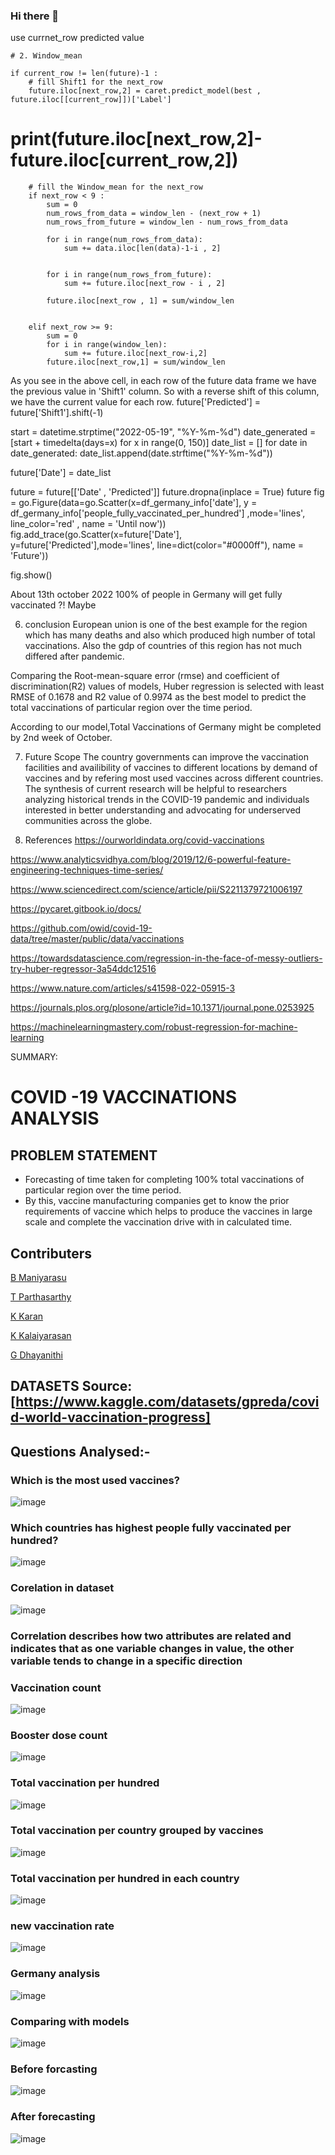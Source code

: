 ### Hi there 👋

<!--
**Maniyarasu2508/Maniyarasu2508** is a ✨ _special_ ✨ repository because its `README.md` (this file) appears on your GitHub profile.

ADS_PHASE_1
https://drive.google.com/file/d/1QzRysMiXJEjfehhn3wdwColKspWVX9rs/view?usp=drivesdk

ADS_PHASE_2
https://drive.google.com/file/d/1R1RJ-yC0S9nptia1EGb02dUomMV4ff3s/view?usp=drivesdk

ADS_PHASE_3
https://docs.google.com/document/d/1R8Kqm9S3WRcuZcllh_agf-ewi9aiQpel/edit?usp=drivesdk&ouid=115325174699337346397&rtpof=true&sd=true

ADS_PHASE_4
https://docs.google.com/document/d/1RBx4ZElxYa5Dp70aO2ggC8gExqG_mCyw/edit?usp=drivesdk&ouid=115325174699337346397&rtpof=true&sd=true

ADS_PHASE_5
https://docs.google.com/document/d/1RF679P9K45mT4eg8uGyczFgokD-XCsje/edit?usp=drivesdk&ouid=115325174699337346397&rtpof=true&sd=true


import pandas as pd
import seaborn as sns
import numpy as np
import matplotlib.pyplot as plt
import plotly.express as px
import io
import requests
import warnings
warnings.filterwarnings('ignore')
read_data = requests.get(url).content
[2]
address = pd.read_csv(io.StringIO(read_data.decode('utf-8')))
address.head()

[4]
vaccine=pd.read_csv(io.StringIO(read_data.decode('utf-8')))
[5]
data=address
[6]
data.columns
Index(['iso_code', 'continent', 'location', 'date', 'total_cases', 'new_cases',
       'new_cases_smoothed', 'total_deaths', 'new_deaths',
       'new_deaths_smoothed', 'total_cases_per_million',
       'new_cases_per_million', 'new_cases_smoothed_per_million',
       'total_deaths_per_million', 'new_deaths_per_million',
       'new_deaths_smoothed_per_million', 'reproduction_rate', 'icu_patients',
       'icu_patients_per_million', 'hosp_patients',
       'hosp_patients_per_million', 'weekly_icu_admissions',
       'weekly_icu_admissions_per_million', 'weekly_hosp_admissions',
       'weekly_hosp_admissions_per_million', 'total_tests', 'new_tests',
       'total_tests_per_thousand', 'new_tests_per_thousand',
       'new_tests_smoothed', 'new_tests_smoothed_per_thousand',
       'positive_rate', 'tests_per_case', 'tests_units', 'total_vaccinations',
       'people_vaccinated', 'people_fully_vaccinated', 'total_boosters',
       'new_vaccinations', 'new_vaccinations_smoothed',
       'total_vaccinations_per_hundred', 'people_vaccinated_per_hundred',
       'people_fully_vaccinated_per_hundred', 'total_boosters_per_hundred',
       'new_vaccinations_smoothed_per_million',
       'new_people_vaccinated_smoothed',
       'new_people_vaccinated_smoothed_per_hundred', 'stringency_index',
       'population', 'population_density', 'median_age', 'aged_65_older',
       'aged_70_older', 'gdp_per_capita', 'extreme_poverty',
       'cardiovasc_death_rate', 'diabetes_prevalence', 'female_smokers',
       'male_smokers', 'handwashing_facilities', 'hospital_beds_per_thousand',
       'life_expectancy', 'human_development_index',
       'excess_mortality_cumulative_absolute', 'excess_mortality_cumulative',
       'excess_mortality', 'excess_mortality_cumulative_per_million'],
      dtype='object')
[7]
data.info()
<class 'pandas.core.frame.DataFrame'>
RangeIndex: 191376 entries, 0 to 191375
Data columns (total 67 columns):
 #   Column                                      Non-Null Count   Dtype  
---  ------                                      --------------   -----  
 0   iso_code                                    191376 non-null  object 
 1   continent                                   180250 non-null  object 
 2   location                                    191376 non-null  object 
 3   date                                        191376 non-null  object 
 4   total_cases                                 183834 non-null  float64
 5   new_cases                                   183621 non-null  float64
 6   new_cases_smoothed                          182447 non-null  float64
 7   total_deaths                                165368 non-null  float64
 8   new_deaths                                  165361 non-null  float64
 9   new_deaths_smoothed                         164198 non-null  float64
 10  total_cases_per_million                     182986 non-null  float64
 11  new_cases_per_million                       182773 non-null  float64
 12  new_cases_smoothed_per_million              181604 non-null  float64
 13  total_deaths_per_million                    164533 non-null  float64
 14  new_deaths_per_million                      164526 non-null  float64
 15  new_deaths_smoothed_per_million             163368 non-null  float64
 16  reproduction_rate                           140710 non-null  float64
 17  icu_patients                                25496 non-null   float64
 18  icu_patients_per_million                    25496 non-null   float64
 19  hosp_patients                               26747 non-null   float64
 20  hosp_patients_per_million                   26747 non-null   float64
 21  weekly_icu_admissions                       6222 non-null    float64
 22  weekly_icu_admissions_per_million           6222 non-null    float64
 23  weekly_hosp_admissions                      12397 non-null   float64
 24  weekly_hosp_admissions_per_million          12397 non-null   float64
 25  total_tests                                 77683 non-null   float64
 26  new_tests                                   74008 non-null   float64
 27  total_tests_per_thousand                    77683 non-null   float64
 28  new_tests_per_thousand                      74008 non-null   float64
 29  new_tests_smoothed                          101315 non-null  float64
 30  new_tests_smoothed_per_thousand             101315 non-null  float64
 31  positive_rate                               93441 non-null   float64
 32  tests_per_case                              91681 non-null   float64
 33  tests_units                                 104079 non-null  object 
 34  total_vaccinations                          52388 non-null   float64
 35  people_vaccinated                           49909 non-null   float64
 36  people_fully_vaccinated                     47375 non-null   float64
 37  total_boosters                              24452 non-null   float64
 38  new_vaccinations                            42912 non-null   float64
 39  new_vaccinations_smoothed                   103578 non-null  float64
 40  total_vaccinations_per_hundred              52388 non-null   float64
 41  people_vaccinated_per_hundred               49909 non-null   float64
 42  people_fully_vaccinated_per_hundred         47375 non-null   float64
 43  total_boosters_per_hundred                  24452 non-null   float64
 44  new_vaccinations_smoothed_per_million       103578 non-null  float64
 45  new_people_vaccinated_smoothed              102491 non-null  float64
 46  new_people_vaccinated_smoothed_per_hundred  102491 non-null  float64
 47  stringency_index                            148621 non-null  float64
 48  population                                  190211 non-null  float64
 49  population_density                          170524 non-null  float64
 50  median_age                                  158052 non-null  float64
 51  aged_65_older                               156377 non-null  float64
 52  aged_70_older                               157223 non-null  float64
 53  gdp_per_capita                              157205 non-null  float64
 54  extreme_poverty                             102625 non-null  float64
 55  cardiovasc_death_rate                       157692 non-null  float64
 56  diabetes_prevalence                         165401 non-null  float64
 57  female_smokers                              119268 non-null  float64
 58  male_smokers                                117633 non-null  float64
 59  handwashing_facilities                      77477 non-null   float64
 60  hospital_beds_per_thousand                  139914 non-null  float64
 61  life_expectancy                             178964 non-null  float64
 62  human_development_index                     153621 non-null  float64
 63  excess_mortality_cumulative_absolute        6553 non-null    float64
 64  excess_mortality_cumulative                 6553 non-null    float64
 65  excess_mortality                            6553 non-null    float64
 66  excess_mortality_cumulative_per_million     6553 non-null    float64
dtypes: float64(62), object(5)
memory usage: 97.8+ MB

[8]
data.describe(include='all')

[9]
vaccine.info()
<class 'pandas.core.frame.DataFrame'>
RangeIndex: 42395 entries, 0 to 42394
Data columns (total 4 columns):
 #   Column              Non-Null Count  Dtype 
---  ------              --------------  ----- 
 0   location            42395 non-null  object
 1   date                42395 non-null  object
 2   vaccine             42395 non-null  object
 3   total_vaccinations  42395 non-null  int64 
dtypes: int64(1), object(3)
memory usage: 1.3+ MB

[10]
vaccine.describe()

2.data preprocessing
[11]
data.isnull().sum()
iso_code                                        0
continent                                   11126
location                                        0
date                                            0
total_cases                                  7542
                                            ...  
human_development_index                     37755
excess_mortality_cumulative_absolute       184823
excess_mortality_cumulative                184823
excess_mortality                           184823
excess_mortality_cumulative_per_million    184823
Length: 67, dtype: int64
[12]
data['date']=pd.to_datetime(data['date'])
[13]
vaccine['date']=pd.to_datetime(data['date'])
[14]
data.drop([ 'new_cases_smoothed','new_deaths_smoothed', 'new_cases_smoothed_per_million',
       'new_deaths_smoothed_per_million', 'reproduction_rate', 'icu_patients',
       'new_tests_smoothed', 'new_tests_smoothed_per_thousand',
       'new_vaccinations_smoothed',
       'new_vaccinations_smoothed_per_million',
       'new_people_vaccinated_smoothed',
       'new_people_vaccinated_smoothed_per_hundred'], axis=1, inplace=True)
[15]
data.drop(['icu_patients_per_million','hosp_patients','hosp_patients_per_million','weekly_icu_admissions',
           'weekly_icu_admissions_per_million','weekly_hosp_admissions','weekly_hosp_admissions_per_million',
          'new_tests_per_thousand','excess_mortality_cumulative_absolute','excess_mortality_cumulative',
         'excess_mortality','excess_mortality_cumulative_per_million','stringency_index','life_expectancy','human_development_index','extreme_poverty',                        
'cardiovasc_death_rate',                  
'diabetes_prevalence',                 
'female_smokers',                         
'male_smokers', 
'handwashing_facilities', 
'hospital_beds_per_thousand'],axis= 1,inplace=True)
checking for the null values
[16]
x=data.isnull().sum()*100/len(data)
x
iso_code                                0.000000
continent                               5.813686
location                                0.000000
date                                    0.000000
total_cases                             3.940933
new_cases                               4.052232
total_deaths                           13.590001
new_deaths                             13.593659
total_cases_per_million                 4.384040
new_cases_per_million                   4.495339
total_deaths_per_million               14.026315
new_deaths_per_million                 14.029972
total_tests                            59.408181
new_tests                              61.328484
total_tests_per_thousand               59.408181
positive_rate                          51.174128
tests_per_case                         52.093784
tests_units                            45.615438
total_vaccinations                     72.625617
people_vaccinated                      73.920972
people_fully_vaccinated                75.245067
total_boosters                         87.223058
new_vaccinations                       77.577126
total_vaccinations_per_hundred         72.625617
people_vaccinated_per_hundred          73.920972
people_fully_vaccinated_per_hundred    75.245067
total_boosters_per_hundred             87.223058
population                              0.608749
population_density                     10.895828
median_age                             17.412842
aged_65_older                          18.288082
aged_70_older                          17.846020
gdp_per_capita                         17.855426
dtype: float64
checking for duplicate values
[17]
duplicate = data[data.duplicated()] 
duplicate

[18]
print(data.isnull().values.any()) 
True

[19]

data['total_deaths'].mean()
64774.858037830774
[20]
data['total_deaths'].median()
917.0
[21]
data['total_deaths'].replace(np.nan,data['total_deaths'].median()).head(10)
0    917.0
1    917.0
2    917.0
3    917.0
4    917.0
5    917.0
6    917.0
7    917.0
8    917.0
9    917.0
Name: total_deaths, dtype: float64
using bfill method to fill nan cells
[22]
data.fillna(method="bfill")


[23]
data.isnull().values.any() #Checking fo nan values in whole dataframe

True
[24]

data.head()

[25]
data.info(
)
<class 'pandas.core.frame.DataFrame'>
RangeIndex: 191376 entries, 0 to 191375
Data columns (total 33 columns):
 #   Column                               Non-Null Count   Dtype         
---  ------                               --------------   -----         
 0   iso_code                             191376 non-null  object        
 1   continent                            180250 non-null  object        
 2   location                             191376 non-null  object        
 3   date                                 191376 non-null  datetime64[ns]
 4   total_cases                          183834 non-null  float64       
 5   new_cases                            183621 non-null  float64       
 6   total_deaths                         165368 non-null  float64       
 7   new_deaths                           165361 non-null  float64       
 8   total_cases_per_million              182986 non-null  float64       
 9   new_cases_per_million                182773 non-null  float64       
 10  total_deaths_per_million             164533 non-null  float64       
 11  new_deaths_per_million               164526 non-null  float64       
 12  total_tests                          77683 non-null   float64       
 13  new_tests                            74008 non-null   float64       
 14  total_tests_per_thousand             77683 non-null   float64       
 15  positive_rate                        93441 non-null   float64       
 16  tests_per_case                       91681 non-null   float64       
 17  tests_units                          104079 non-null  object        
 18  total_vaccinations                   52388 non-null   float64       
 19  people_vaccinated                    49909 non-null   float64       
 20  people_fully_vaccinated              47375 non-null   float64       
 21  total_boosters                       24452 non-null   float64       
 22  new_vaccinations                     42912 non-null   float64       
 23  total_vaccinations_per_hundred       52388 non-null   float64       
 24  people_vaccinated_per_hundred        49909 non-null   float64       
 25  people_fully_vaccinated_per_hundred  47375 non-null   float64       
 26  total_boosters_per_hundred           24452 non-null   float64       
 27  population                           190211 non-null  float64       
 28  population_density                   170524 non-null  float64       
 29  median_age                           158052 non-null  float64       
 30  aged_65_older                        156377 non-null  float64       
 31  aged_70_older                        157223 non-null  float64       
 32  gdp_per_capita                       157205 non-null  float64       
dtypes: datetime64[ns](1), float64(28), object(4)
memory usage: 48.2+ MB

[26]
data.drop(['tests_units'],axis=1,inplace=True)
[27]
null_percentage=data.isna().sum()*100/len(data)
null_percentage.head(38)
iso_code                                0.000000
continent                               5.813686
location                                0.000000
date                                    0.000000
total_cases                             3.940933
new_cases                               4.052232
total_deaths                           13.590001
new_deaths                             13.593659
total_cases_per_million                 4.384040
new_cases_per_million                   4.495339
total_deaths_per_million               14.026315
new_deaths_per_million                 14.029972
total_tests                            59.408181
new_tests                              61.328484
total_tests_per_thousand               59.408181
positive_rate                          51.174128
tests_per_case                         52.093784
total_vaccinations                     72.625617
people_vaccinated                      73.920972
people_fully_vaccinated                75.245067
total_boosters                         87.223058
new_vaccinations                       77.577126
total_vaccinations_per_hundred         72.625617
people_vaccinated_per_hundred          73.920972
people_fully_vaccinated_per_hundred    75.245067
total_boosters_per_hundred             87.223058
population                              0.608749
population_density                     10.895828
median_age                             17.412842
aged_65_older                          18.288082
aged_70_older                          17.846020
gdp_per_capita                         17.855426
dtype: float64
[28]
data=data.fillna(method="bfill")
[29]
null_percentage=data.isna().sum()*100/len(data)

null_percentage.head(38)
iso_code                               0.000000
continent                              0.000000
location                               0.000000
date                                   0.000000
total_cases                            0.000000
new_cases                              0.000000
total_deaths                           0.000000
new_deaths                             0.000000
total_cases_per_million                0.000000
new_cases_per_million                  0.000000
total_deaths_per_million               0.000000
new_deaths_per_million                 0.000000
total_tests                            0.000523
new_tests                              0.007838
total_tests_per_thousand               0.000523
positive_rate                          0.000523
tests_per_case                         0.000523
total_vaccinations                     0.001045
people_vaccinated                      0.001045
people_fully_vaccinated                0.001045
total_boosters                         0.001045
new_vaccinations                       0.001045
total_vaccinations_per_hundred         0.001045
people_vaccinated_per_hundred          0.001045
people_fully_vaccinated_per_hundred    0.001045
total_boosters_per_hundred             0.001045
population                             0.000000
population_density                     0.000000
median_age                             0.000000
aged_65_older                          0.000000
aged_70_older                          0.000000
gdp_per_capita                         0.000000
dtype: float64
[30]
data.isnull().sum()
iso_code                                0
continent                               0
location                                0
date                                    0
total_cases                             0
new_cases                               0
total_deaths                            0
new_deaths                              0
total_cases_per_million                 0
new_cases_per_million                   0
total_deaths_per_million                0
new_deaths_per_million                  0
total_tests                             1
new_tests                              15
total_tests_per_thousand                1
positive_rate                           1
tests_per_case                          1
total_vaccinations                      2
people_vaccinated                       2
people_fully_vaccinated                 2
total_boosters                          2
new_vaccinations                        2
total_vaccinations_per_hundred          2
people_vaccinated_per_hundred           2
people_fully_vaccinated_per_hundred     2
total_boosters_per_hundred              2
population                              0
population_density                      0
median_age                              0
aged_65_older                           0
aged_70_older                           0
gdp_per_capita                          0
dtype: int64
[31]
data['new_tests'].replace(np.nan,data['new_tests'].median(),inplace=True)
data['positive_rate'].replace(np.nan,data['positive_rate'].median(),inplace=True)
data['tests_per_case'].replace(np.nan,data['tests_per_case'].median(),inplace=True)
data['new_vaccinations'].replace(np.nan,data['new_vaccinations'].median(),inplace=True)

[32]
data.isnull().sum()
iso_code                               0
continent                              0
location                               0
date                                   0
total_cases                            0
new_cases                              0
total_deaths                           0
new_deaths                             0
total_cases_per_million                0
new_cases_per_million                  0
total_deaths_per_million               0
new_deaths_per_million                 0
total_tests                            1
new_tests                              0
total_tests_per_thousand               1
positive_rate                          0
tests_per_case                         0
total_vaccinations                     2
people_vaccinated                      2
people_fully_vaccinated                2
total_boosters                         2
new_vaccinations                       0
total_vaccinations_per_hundred         2
people_vaccinated_per_hundred          2
people_fully_vaccinated_per_hundred    2
total_boosters_per_hundred             2
population                             0
population_density                     0
median_age                             0
aged_65_older                          0
aged_70_older                          0
gdp_per_capita                         0
dtype: int64
[33]
v=vaccine.drop(['total_vaccinations'], axis = 1)
v

Integrating two datasets,vaccines and vaccination names
[34]
final=pd.merge(data,v,on=['date','location'],how='left')
[35]
final.isnull().sum()
iso_code                                    0
continent                                   0
location                                    0
date                                        0
total_cases                                 0
new_cases                                   0
total_deaths                                0
new_deaths                                  0
total_cases_per_million                     0
new_cases_per_million                       0
total_deaths_per_million                    0
new_deaths_per_million                      0
total_tests                                 1
new_tests                                   0
total_tests_per_thousand                    1
positive_rate                               0
tests_per_case                              0
total_vaccinations                          2
people_vaccinated                           2
people_fully_vaccinated                     2
total_boosters                              2
new_vaccinations                            0
total_vaccinations_per_hundred              2
people_vaccinated_per_hundred               2
people_fully_vaccinated_per_hundred         2
total_boosters_per_hundred                  2
population                                  0
population_density                          0
median_age                                  0
aged_65_older                               0
aged_70_older                               0
gdp_per_capita                              0
vaccine                                168644
dtype: int64
[36]
n2=final.isna().sum()*100/len(final)
[37]
final['vaccine'].isna().sum()/len(final)*100

79.99165192314078
[38]
fin=pd.merge(data,v,on=['date','location'],how='left')
fin

one hot encoding
[39]
# Own implementation of One Hot Encoding - Data Transformation
def convert_to_binary(df, column_to_convert):
    categories = list(df[column_to_convert].drop_duplicates())

    for category in categories:
        cat_name = str(category).replace(" ", "_").replace("(", "").replace(")", "").replace("/", "_").replace("-", "").lower()
        col_name = column_to_convert[:5] + '_' + cat_name[:10]
        df[col_name] = 0
        df.loc[(df[column_to_convert] == category), col_name] = 1

    return df

# One Hot Encoding
print("One Hot Encoding categorical data...")
columns_to_convert = ['vaccine']

for column in columns_to_convert:
    df_all = convert_to_binary(df=final, column_to_convert=column)
    df_all.drop(column, axis=1, inplace=True)
print("One Hot Encoding categorical data...completed")
One Hot Encoding categorical data...
One Hot Encoding categorical data...completed

[93]
fin=fin.dropna()
fin

[41]
idf2=vaccine.groupby('vaccine',as_index=False).sum()
[42]
idf2=idf2[['vaccine','total_vaccinations']]

[43]
idf2.total_vaccinations[0]
165653252
[44]
idf2

[45]
idf=vaccine['vaccine']
[46]
idf=idf.to_frame()
[47]
idf=idf.dropna()
[48]
idf

3. Questions
1.which is the most used vaccines?
[49]
sns.set_theme(style="darkgrid")
sns.set(rc = {'figure.figsize':(20,10)})
ax = sns.countplot(x="vaccine", data=vaccine)


pfizer is the most used vaccine because it got approved in many countries very quickly.







2. Which countries has highest people fully vaccinated per hundred
[50]
c=final['location'].value_counts().loc[lambda x:x>1500]
c=pd.DataFrame(c)
c.rename(columns={'location':"people_fully_vaccinated_per_hundred"},inplace=True)
c[1:]

[51]
plt.style.use("fivethirtyeight")
plt.figure(figsize=(15,8))
plt.xlabel("Country")
plt.ylabel("people_fully_vaccinated_per_hundred")
sns.barplot(y=c['people_fully_vaccinated_per_hundred'][1:],x=c.index[1:])
plt.show()






3. what is the share of total vaccinationsof covid-19 in each country
[52]
df_loc=final.groupby('location',as_index=False)
[53]
fig = px.treemap(final, path=[px.Constant('total_vaccinations'),'location'], values='total_vaccinations',
                   hover_data=['location'])
fig.show()
8 countries in top 10 countries with people_fully_vaccinatd_per_hundred belong to europe








5. Data Analysis and Visualisation
[54]
corrmat = final.corr()
  
f, ax = plt.subplots(figsize =(9, 8))
sns.heatmap(corrmat, ax = ax, cmap ="YlGnBu", linewidths = 0.1)
<AxesSubplot:>

Correlation describes how two attributes are related and indicates that as one variable changes in value, the other variable tends to change in a specific direction
[55]
time_series = pd.DataFrame(final['date'].value_counts().reset_index())
time_series.columns = ['date', 'count']
[56]
time_series= time_series.sort_values('date', ascending=True)
plt.style.use("fivethirtyeight")
plt.figure(figsize=(15,8))
plt.plot(time_series['date'], time_series['count'],linewidth=1)
plt.xticks(rotation='vertical')
plt.xlabel("Date")
plt.ylabel("Count")
Text(0, 0.5, 'Count')

[57]
a=final['median_age'].values
[58]
d=final['total_boosters'].values
[59]
X=final[['date','total_vaccinations_per_hundred']]
[60]
X

[61]
df=X
[62]
df

[63]
final.plot(x='date',y='total_boosters')
<AxesSubplot:xlabel='date'>

Booster doses drive started around november 2021.
[64]
final[['date','total_vaccinations_per_hundred']]

[65]
df['total_vaccinations']=final['total_vaccinations']
[66]
df[['total_vaccinations','total_vaccinations_per_hundred']]=final[['total_vaccinations','total_vaccinations_per_hundred']]
[67]
df

[68]
temp=pd.DataFrame()
[69]
temp[['date','total_vaccinations','total_vaccinations_per_hundred']]=final[['date','total_vaccinations','total_vaccinations_per_hundred']]
[70]
temp

[71]
final.plot(x='date',y='total_vaccinations')
<AxesSubplot:xlabel='date'>

there is a linear increase of total vaccinations
[72]

# temp[['date','total_vaccinations']].plot(kind='kde')

[73]
df

[74]

temp=temp.set_index('date')
[75]
temp


[76]
%matplotlib inline
from matplotlib.pylab import rcParams
rcParams['figure.figsize'] = 10, 6
[77]
df2=temp
[78]
df2

[79]
df_loc=final[['date' ]]
[80]
df_loc=final.groupby('location',as_index=False).sum()
[81]
df_loc

[82]
fig = px.treemap(df_loc, path=[px.Constant('gdp_per_capita'),'location'], values='gdp_per_capita',
                   hover_data=['location'])
fig.show()
Germany,Switzerland,Qatar,Luxembourg has Highest gdp per capita
df_loc.columns

[83]
fig = px.treemap(df_loc, path=[px.Constant('total_deaths'),'location'], values='total_deaths',
                   hover_data=['location'])
fig.show()
European union has the highest deaths , even though it has the higher vaccinations and Gdp
[84]
df_add=address.groupby('iso_code',as_index=False).sum()
[85]
df_add

[86]
map_total_vac = px.choropleth(data_frame = df_add , locations="iso_code" , color="total_vaccinations_per_hundred" 
                             , hover_name="iso_code" , color_continuous_scale=px.colors.sequential.deep)
map_total_vac.update_layout(title_text='Total vaccinations per hundred in each country'
                                  , title_font={'family':'serif','size':26} , title = {'y':0.94 , 'x':0.45})
map_total_vac.show()


North America,European Union,China and countries with higher gdp have higher total vaccination per hundred
[87]
sns.set_theme(style="darkgrid")
sns.set(rc = {'figure.figsize':(40,20)})
ax = sns.countplot(x="location", data=vaccine)


european union has recorded highest number of vaccinations
[88]
df_add.columns
Index(['iso_code', 'total_cases', 'new_cases', 'total_deaths', 'new_deaths',
       'total_cases_per_million', 'new_cases_per_million',
       'total_deaths_per_million', 'new_deaths_per_million', 'total_tests',
       'new_tests', 'total_tests_per_thousand', 'positive_rate',
       'tests_per_case', 'total_vaccinations', 'people_vaccinated',
       'people_fully_vaccinated', 'total_boosters', 'new_vaccinations',
       'total_vaccinations_per_hundred', 'people_vaccinated_per_hundred',
       'people_fully_vaccinated_per_hundred', 'total_boosters_per_hundred',
       'population', 'population_density', 'median_age', 'aged_65_older',
       'aged_70_older', 'gdp_per_capita'],
      dtype='object')
[89]
df

[90]
df_loc

[91]
fig = px.bar(df_loc.sort_values('new_deaths', ascending=False)[:20][::-1], 
             x='new_deaths', y='location',
             title=' New Deaths Worldwide', text='location', height=1000, orientation='h')
fig.show()

European Union has the highest new deaths
[94]

import plotly.express as px
fig = px.treemap(fin,names = 'location',values = 'total_vaccinations',
                 path = ['vaccine','location'],
                 title="Total Vaccinations per country grouped by Vaccines",
                 color_discrete_sequence =px.colors.qualitative.Set1)
fig.show()
Vaccines like pfizer,Moderna are used by many countries where as vaccines like sinovac and sputnik are not approved in many countries
[112]
# Pie chart, where the slices will be ordered and plotted counter-clockwise:
df_con=final.groupby('continent',as_index=False).sum()
import matplotlib as mpl
mpl.rcParams['font.size'] = 30.0
explode = (0, 0.1, 0, 0,0,0)  # only "explode" the 2nd slice (i.e. 'Hogs')
fig1, ax1 = plt.subplots()
ax1.pie(df_con['total_vaccinations_per_hundred'], labels=df_con['continent'], autopct='%1.1f%%',
        shadow=True, startangle=90,explode=explode,textprops={'fontsize': 35})


ax1.axis('equal')  # Equal aspect ratio ensures that pie is drawn as a circle.
plt.title("total vaccinations per 100(continent wise)",pad=80,fontdict={'fontsize':35})
plt.show()

asia and europe have around 50 percent of all vaccinations
[95]
plt.figure(figsize=(20,7))
sns.lineplot(x="date",y="new_vaccinations",data=final)
plt.title("New Vaccines")
plt.show()

trend of new vaccinations in world




5. Model Building
!pip install pycaret
import numpy as np
import pandas as pd

import plotly.graph_objects as go
import plotly.express as px
import plotly.offline as pyo
from plotly.subplots import make_subplots
pyo.init_notebook_mode()


from datetime import date , datetime , timedelta

import pycaret.regression as caret


import warnings
warnings.filterwarnings('ignore')
import io
import requests
url = "https://raw.githubusercontent.com/owid/covid-19-data/master/public/data/vaccinations/vaccinations.csv"
read_data = requests.get(url).content
data_detailed = pd.read_csv(io.StringIO(read_data.decode('utf-8')))

url2 = "https://raw.githubusercontent.com/owid/covid-19-data/master/public/data/vaccinations/vaccinations-by-manufacturer.csv"
read_data2 = requests.get(url2).content
data_total = pd.read_csv(io.StringIO(read_data2.decode('utf-8')))

print("* "*10+" data_detailed "+" *"*10)
print("\nShape: rows = {} , columns = {}".format(data_detailed.shape[0] , data_detailed.shape[1]))
print(data_detailed.info())
print("* "*10+" data_total "+" *"*10)
print("\nShape: rows = {} , columns = {}".format(data_total.shape[0] , data_total.shape[1]))
print(data_total.info())
data_detailed.date.max()
# find the last date
last_date = data_detailed.sort_values(by = 'date' , ascending=False)['date'].iloc[0]
# its ''2022-05-21'
countries = data_total.location.unique()

data_detailed[(data_detailed.date == last_date)&(data_detailed.people_fully_vaccinated_per_hundred.isnull())]
data_detailed[(data_detailed.date == last_date)&(data_detailed.location == 'Germany')]
euro_vaccines = data_total[(data_total.location == 'European Union') &
                         (data_total.date == last_date)][['vaccine','total_vaccinations']]
euro_vaccines.sort_values(by = 'total_vaccinations' , ascending = False , inplace = True)
euro_vaccines
pie_euro_vac = go.Figure(data = go.Pie(values = euro_vaccines.total_vaccinations, 
                          labels = euro_vaccines.vaccine, hole = 0.55))
pie_euro_vac.update_traces(textposition='outside', textinfo='percent+label')
pie_euro_vac.update_layout(annotations=[dict(text='Vaccines used by', x=0.5, y=0.55, font_size=16, showarrow=False),
                                       dict(text='European Union', x=0.5, y=0.45, font_size=16, showarrow=False)])
pie_euro_vac.show()
data_detailed[data_detailed.location == 'Germany']['date'].max() , data_total[data_total.location == 'Germany']['date'].max()
germany_vaccines=data_total[(data_total.location=='Germany')&(data_total.date=='2022-05-18')][['vaccine','total_vaccinations']]
germany_vaccines.sort_values(by = 'total_vaccinations' , ascending = False , inplace = True)
df_germany_info = data_detailed[data_detailed.location == 'Germany']
fig_germany = make_subplots(rows = 4 , cols = 2
    , specs=[[{"type": "pie","rowspan": 2}, {"type": "scatter","rowspan": 2}]
           ,[None , None]
           ,[{"type": "scatter","colspan": 2,"rowspan": 2}, None]
           ,[None ,
             None]]
                            
    , subplot_titles=[
        '', 
        'temp',
        'temp' # i will change the titles a few lines later ...
    ])

fig_germany.add_trace(go.Pie(labels = germany_vaccines.vaccine , values = germany_vaccines.total_vaccinations
                                   , hole = 0.5 , pull = [0,0.1,0.1,0.1] , title = "Vaccines" , titleposition='middle center'
                                   , titlefont = {'family':'serif' , 'size':18}
                                   , textinfo = 'percent+label' , textposition = 'inside')
                     , row = 1 , col = 1)

fig_germany.add_trace(go.Scatter(x = df_germany_info['date']
                                , y = df_germany_info['daily_vaccinations']
                                , name = "Daily vaccinations")
                     , row = 1 , col = 2)

fig_germany.add_trace(go.Scatter(x = df_germany_info['date']
                                , y = df_germany_info['people_fully_vaccinated_per_hundred']
                                , name = "Fully vaccinated people percentage"
                                 # <br> for the next line in hover
                                , hovertemplate = "<b>%{x}</b><br>" +"Fully vaccinated people = %{y:.2f} %" +"<extra></extra>")
                     , row = 3 , col = 1)


fig_germany.layout.annotations[0].update(text="Number of daily vaccinations" , x=0.75
                                         , font = {'family':'serif','size':20})

fig_germany.layout.annotations[1].update(text="Fully vaccinated people percentage" , x=0.25 
                                         , font = {'family':'serif','size':20})

fig_germany.update_yaxes(range=[0, 100], row=3, col=1)
fig_germany.update_layout(width = 950,height=600, showlegend=True)
fig_germany.update_layout(title_text='Germany abstract informations'
                                  ,title_font={'family':'serif','size':26} , title = {'x':0.25 , 'y':0.95})

fig_germany.show()
data = pd.DataFrame()
data['Date'] = pd.to_datetime(df_germany_info['date'])
data['Target'] = df_germany_info['people_fully_vaccinated_per_hundred']
data.reset_index(drop = True , inplace = True)
data.Date.min() , data.Date.max() , len(data)
from datetime import date, datetime

d0 = date(2020 , 12 , 27)
d1 = date(2022 , 5 , 18)
delta = d1 - d0

days = delta.days + 1
print(days)
data=data.dropna()
data.isnull().sum()
data['Series'] = np.arange(1 , len(data)+1)

# Shift1 is the previous value(Target) for each row :
data['Shift1'] = data.Target.shift(1)

# mean of the Target during 10 previous days :
window_len = 10
window = data['Shift1'].rolling(window = window_len)
means = window.mean()
data['Window_mean'] = means


# This approach will make some Missing values (for example we dont have the previous value for the first row)
data.dropna(inplace = True)
data.reset_index(drop = True , inplace=True)

dates = data['Date'] # we will need this

data = data[['Series' , 'Window_mean' , 'Shift1' , 'Target']]

data
# 50% for train & 50% for test
train = data.iloc[:230,:] 
test = data.iloc[230:,:]

train.shape , test.shape
setup = caret.setup(data = train , test_data = test , target = 'Target' , fold_strategy = 'timeseries'
                 , remove_perfect_collinearity = False , numeric_features = ['Series' , 'Window_mean' , 'Shift1'] 
                     , fold = 5 , session_id = 51)
best = caret.compare_models(sort = 'MAE' , turbo = False)
best = caret.tune_model(best)
_ = caret.predict_model(best)
# generate predictions on the original dataset
predictions = caret.predict_model(best , data=data)

# add a date column in the dataset
predictions['Date'] = dates

# line plot
fig = px.line(predictions.rename(columns = {'Target':'Actual' }), x='Date', y=["Actual"])
fig.update_layout(annotations=[dict(text='Test set', x='2022-4-15', y=30, font_size=20, showarrow=False)])
# add a vertical rectangle for test-set separation

fig.add_vrect(x0 = dates.iloc[230], x1 = dates.iloc[-1], fillcolor="grey", opacity=0.25, line_width=1)
fig.show()
Future forecasting
As we used lag and window features, forecasting the future is a little harder.
For example we dont have the previous value for 2022-5-29 since we dont know the target value at 2022-5-28
So we will start from the first future time step and both we make predictions and also fill the lag features for next time steps. (maybe something like recursive functions)
future = pd.DataFrame(columns = ['Series' , 'Window_mean' , 'Shift1'])
future['Series'] = np.arange(300,450) # for the next 150 time steps
future['Window_mean'] = np.nan
future['Shift1'] = np.nan

# initialize the first row :
#------------------------------
future.iloc[0,2] = data['Target'].max()
sum = 0
for i in range(window_len):
    sum += data.iloc[len(data)-1-i,3]
    
future.iloc[0,1] = sum/window_len
future
for j in range(len(future)):
    current_row = j
    next_row = j+1
    
    # for the next_row we are going to fill :
    # 1. Shift1 --> use currnet_row predicted value
    # 2. Window_mean
    
    if current_row != len(future)-1 :
        # fill Shift1 for the next_row
        future.iloc[next_row,2] = caret.predict_model(best , future.iloc[[current_row]])['Label']
#         print(future.iloc[next_row,2]-future.iloc[current_row,2])
        
        
        # fill the Window_mean for the next_row
        if next_row < 9 :
            sum = 0
            num_rows_from_data = window_len - (next_row + 1)
            num_rows_from_future = window_len - num_rows_from_data

            for i in range(num_rows_from_data):
                sum += data.iloc[len(data)-1-i , 2]


            for i in range(num_rows_from_future):
                sum += future.iloc[next_row - i , 2]

            future.iloc[next_row , 1] = sum/window_len


        elif next_row >= 9:
            sum = 0
            for i in range(window_len):
                sum += future.iloc[next_row-i,2]
            future.iloc[next_row,1] = sum/window_len
As you see in the above cell, in each row of the future data frame we have the previous value in 'Shift1' column.
So with a reverse shift of this column, we have the current value for each row.
future['Predicted'] = future['Shift1'].shift(-1)

start = datetime.strptime("2022-05-19", "%Y-%m-%d")
date_generated = [start + timedelta(days=x) for x in range(0, 150)]
date_list = []
for date in date_generated:
    date_list.append(date.strftime("%Y-%m-%d"))
    
future['Date'] = date_list

future = future[['Date' , 'Predicted']]
future.dropna(inplace = True)
future
fig = go.Figure(data=go.Scatter(x=df_germany_info['date'], y = df_germany_info['people_fully_vaccinated_per_hundred']
                                ,mode='lines', line_color='red' , name = 'Until now'))
fig.add_trace(go.Scatter(x=future['Date'], y=future['Predicted'],mode='lines', line=dict(color="#0000ff"), name = 'Future'))



fig.show()

About 13th october 2022
100% of people in Germany will get fully vaccinated ?! Maybe




6. conclusion
European union is one of the best example for the region which has many deaths and also which produced high number of total vaccinations. Also the gdp of countries of this region has not much differed after pandemic.

Comparing the Root-mean-square error (rmse) and coefficient of discrimination(R2) values of models, Huber regression is selected with least RMSE of 0.1678 and R2 value of 0.9974 as the best model to predict the total vaccinations of particular region over the time period.

According to our model,Total Vaccinations of Germany might be completed by 2nd week of October.




7. Future Scope
The country governments can improve the vaccination facilities and availibility of vaccines to different locations by demand of vaccines and by refering most used vaccines across different countries. The synthesis of current research will be helpful to researchers analyzing historical trends in the COVID-19 pandemic and individuals interested in better understanding and advocating for underserved communities across the globe.





9. References
https://ourworldindata.org/covid-vaccinations

https://www.analyticsvidhya.com/blog/2019/12/6-powerful-feature-engineering-techniques-time-series/

https://www.sciencedirect.com/science/article/pii/S2211379721006197

https://pycaret.gitbook.io/docs/

https://github.com/owid/covid-19-data/tree/master/public/data/vaccinations

https://towardsdatascience.com/regression-in-the-face-of-messy-outliers-try-huber-regressor-3a54ddc12516

https://www.nature.com/articles/s41598-022-05915-3

https://journals.plos.org/plosone/article?id=10.1371/journal.pone.0253925

https://machinelearningmastery.com/robust-regression-for-machine-learning



SUMMARY:

# COVID -19 VACCINATIONS ANALYSIS

## PROBLEM STATEMENT

- Forecasting of time taken for completing 100% total vaccinations of particular region over the time period.
- By this, vaccine manufacturing companies get to know the prior requirements of vaccine which helps to produce
  the vaccines in large scale and complete the vaccination drive with in calculated time.

## Contributers

[B Maniyarasu](https://github.com/Maniyarasu2508/Maniyarasu2508)

[T Parthasarthy](https://github.com/parthasarathy22003/Phase-1.git)

[K Karan](https://github.com/Karan0611/Karan)

[K Kalaiyarasan](https://github.com/KALAIYARASAN77/Kalaiyarasan777)

[G Dhayanithi](https://github.com/dhayanithiitgithub/DNSFILE)

## DATASETS Source: [https://www.kaggle.com/datasets/gpreda/covid-world-vaccination-progress]

## Questions Analysed:-

### Which is the most used vaccines?

![image](https://user-images.githubusercontent.com/78417411/199703753-0a902b62-eca4-4495-9806-2fabe83c670d.png)

### Which countries has highest people fully vaccinated per hundred?

![image](https://user-images.githubusercontent.com/78417411/199704405-3bd55fda-6c4e-485a-adc7-775775ca863d.png)

### Corelation in dataset

![image](https://user-images.githubusercontent.com/78417411/199704615-a9f4c0c3-a32d-4524-98e5-3a2a3de12173.png)

### Correlation describes how two attributes are related and indicates that as one variable changes in value, the other variable tends to change in a specific direction

### Vaccination count

![image](https://user-images.githubusercontent.com/78417411/199704913-2ec7e213-0f31-41c5-a15b-2054cfbe2fa9.png)

### Booster dose count

![image](https://user-images.githubusercontent.com/78417411/199705190-c8373f8c-3e5f-4541-8622-d9e7547a671e.png)

### Total vaccination per hundred

![image](https://user-images.githubusercontent.com/78417411/199705500-b813d1bf-15bf-4a4e-a0c7-3fc8c0bd2787.png)

### Total vaccination per country grouped by vaccines

![image](https://user-images.githubusercontent.com/78417411/199705663-82a1e4f3-452b-46ec-a0ac-e5b5f66db23e.png)

### Total vaccination per hundred in each country

![image](https://user-images.githubusercontent.com/78417411/199705884-28fb9b3c-409c-45c7-aa82-df8ac02c147d.png)

### new vaccination rate

![image](https://user-images.githubusercontent.com/78417411/199706366-24273a27-47f2-4145-aa82-19b1edcc4b4a.png)

### Germany analysis

![image](https://user-images.githubusercontent.com/78417411/199706485-c31e63fd-9653-4869-82e1-dded85438015.png)

### Comparing with models

![image](https://user-images.githubusercontent.com/78417411/199706867-b9552974-f681-49bf-9800-34c50d093fca.png)

### Before forcasting

![image](https://user-images.githubusercontent.com/78417411/199707034-de16903a-474b-48fd-b8e6-edec7ad95b8a.png)

### After forecasting

![image](https://user-images.githubusercontent.com/78417411/199707135-efe5cbb3-a0c5-4f17-8779-6c316145ff69.png)
